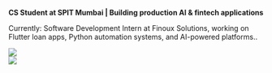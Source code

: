 <!--
<h1 align="left">Let's Connect!</h1>
<p align="left">
  <a href="https://linkedin.com/in/swaraj-panmand-734629248" target="blank"><img align="center" src="https://raw.githubusercontent.com/rahuldkjain/github-profile-readme-generator/master/src/images/icons/Social/linked-in-alt.svg" alt="swaraj-panmand-734629248" height="30" width="40" /></a>&nbsp;&nbsp;&nbsp;
  <a href="https://www.leetcode.com/swaraj31" target="blank"><img align="center" src="https://upload.wikimedia.org/wikipedia/commons/a/ab/LeetCode_logo_white_no_text.svg" alt="swaraj31" height="40" width="40" /></a>&nbsp;&nbsp;&nbsp;
  <a href="https://www.hackerrank.com/profile/swarajpanmand" target="blank"><img align="center" src="https://cdn4.iconfinder.com/data/icons/logos-and-brands/512/160_Hackerrank_logo_logos-512.png" alt="swarajpanmand" height="40" width="40" /></a>&nbsp;&nbsp;&nbsp;
   <a href="https://www.geeksforgeeks.org/user/swaraj31/" target="blank"><img align="center" src="https://media.geeksforgeeks.org/gfg-gg-logo.svg" alt="swaraj31" height="40" width="40" /></a> 
</p>

<br></br>
#  My Tech Stack:
![C](https://img.shields.io/badge/c-%2300599C.svg?style=for-the-badge&logo=c&logoColor=white) ![C++](https://img.shields.io/badge/c++-%2300599C.svg?style=for-the-badge&logo=c%2B%2B&logoColor=white) ![CSS3](https://img.shields.io/badge/css3-%231572B6.svg?style=for-the-badge&logo=css3&logoColor=white) ![HTML5](https://img.shields.io/badge/html5-%23E34F26.svg?style=for-the-badge&logo=html5&logoColor=white) ![Java](https://img.shields.io/badge/java-%23ED8B00.svg?style=for-the-badge&logo=openjdk&logoColor=white) ![JavaScript](https://img.shields.io/badge/javascript-%23323330.svg?style=for-the-badge&logo=javascript&logoColor=%23F7DF1E) ![Python](https://img.shields.io/badge/python-3670A0?style=for-the-badge&logo=python&logoColor=ffdd54) ![Netlify](https://img.shields.io/badge/netlify-%23000000.svg?style=for-the-badge&logo=netlify&logoColor=#00C7B7) ![GithubPages](https://img.shields.io/badge/github%20pages-121013?style=for-the-badge&logo=github&logoColor=white) ![Express.js](https://img.shields.io/badge/express.js-%23404d59.svg?style=for-the-badge&logo=express&logoColor=%2361DAFB) ![NodeJS](https://img.shields.io/badge/node.js-6DA55F?style=for-the-badge&logo=node.js&logoColor=white) ![NPM](https://img.shields.io/badge/NPM-%23CB3837.svg?style=for-the-badge&logo=npm&logoColor=white) ![React](https://img.shields.io/badge/react-%2320232a.svg?style=for-the-badge&logo=react&logoColor=%2361DAFB) ![Socket.io](https://img.shields.io/badge/Socket.io-black?style=for-the-badge&logo=socket.io&badgeColor=010101) ![Vite](https://img.shields.io/badge/vite-%23646CFF.svg?style=for-the-badge&logo=vite&logoColor=white) ![TailwindCSS](https://img.shields.io/badge/tailwindcss-%2338B2AC.svg?style=for-the-badge&logo=tailwind-css&logoColor=white) ![MongoDB](https://img.shields.io/badge/MongoDB-%234ea94b.svg?style=for-the-badge&logo=mongodb&logoColor=white)
<br></br>
-->
**CS Student at SPIT Mumbai | Building production AI & fintech applications**

Currently: Software Development Intern at Finoux Solutions, working on Flutter loan apps, Python automation systems, and AI-powered platforms..

![](https://github-readme-streak-stats.herokuapp.com/?user=swarajpanmand&theme=github-dark)<br/>
![](https://github-readme-stats.vercel.app/api/top-langs/?username=swarajpanmand&theme=github_dark&hide_border=false&include_all_commits=true&count_private=false&layout=compact)

